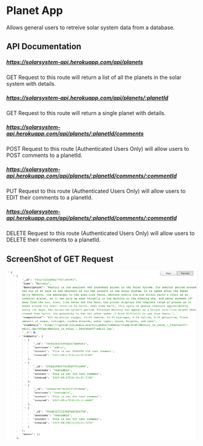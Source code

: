 # Planet App

Allows general users to retreive solar system data from a database.

## API Documentation

##### https://solarsystem-api.herokuapp.com/api/planets

GET Request to this route will return a list of all the planets in the solar system with details. 


##### https://solarsystem-api.herokuapp.com/api/planets/:planetId

GET Request to this route will return a single planet with details.


##### https://solarsystem-api.herokuapp.com/api/planets/:planetId/comments

POST Request to this route (Authenticated Users Only) will allow users to POST comments to a planetId. 


##### https://solarsystem-api.herokuapp.com/api/planets/:planetId/comments/:commentId

PUT Request to this route (Authenticated Users Only) will allow users to EDIT their comments to a planetId. 


##### https://solarsystem-api.herokuapp.com/api/planets/:planetId/comments/:commentId

DELETE Request to this route (Authenticated Users Only) will allow users to DELETE their comments to a planetId. 

## ScreenShot of GET Request

<img src="./ScreenShot.png">